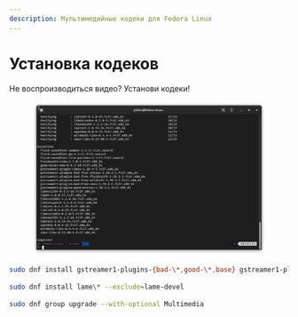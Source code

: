 ```yaml
---
description: Мультимедийные кодеки для Fedora Linux
---
```


# Установка кодеков

Не воспроизводиться видео? Установи кодеки!

<figure><img src="../../.gitbook/assets/Снимок экрана от 2022-11-05 18-57-49.png" alt=""><figcaption></figcaption></figure>

```bash
sudo dnf install gstreamer1-plugins-{bad-\*,good-\*,base} gstreamer1-plugin-openh264 gstreamer1-libav --exclude=gstreamer1-plugins-bad-free-devel
```

```bash
sudo dnf install lame\* --exclude=lame-devel
```

```bash
sudo dnf group upgrade --with-optional Multimedia
```
